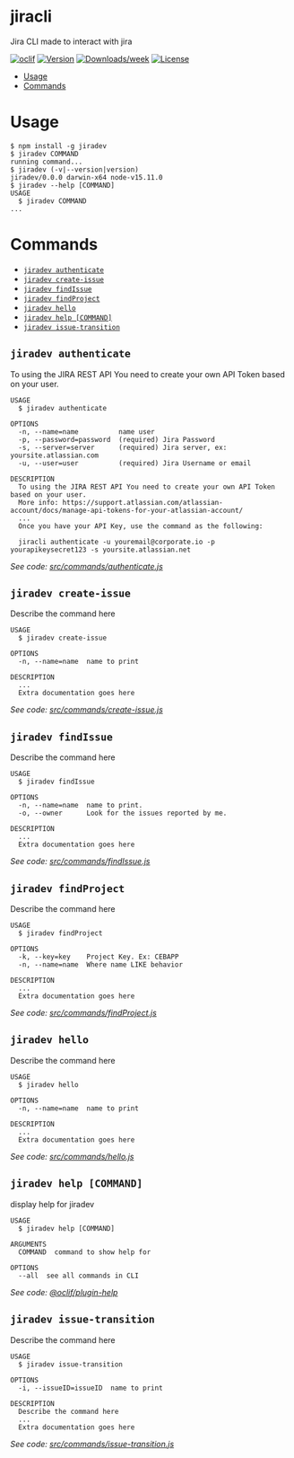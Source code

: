 jiracli
=======

Jira CLI made to interact with jira

[![oclif](https://img.shields.io/badge/cli-oclif-brightgreen.svg)](https://oclif.io)
[![Version](https://img.shields.io/npm/v/jiracli.svg)](https://npmjs.org/package/jiracli)
[![Downloads/week](https://img.shields.io/npm/dw/jiracli.svg)](https://npmjs.org/package/jiracli)
[![License](https://img.shields.io/npm/l/jiracli.svg)](https://github.com/https://github.com/FlavioAandres/jiracli/jiracli/blob/master/package.json)

<!-- toc -->
* [Usage](#usage)
* [Commands](#commands)
<!-- tocstop -->
# Usage
<!-- usage -->
```sh-session
$ npm install -g jiradev
$ jiradev COMMAND
running command...
$ jiradev (-v|--version|version)
jiradev/0.0.0 darwin-x64 node-v15.11.0
$ jiradev --help [COMMAND]
USAGE
  $ jiradev COMMAND
...
```
<!-- usagestop -->
# Commands
<!-- commands -->
* [`jiradev authenticate`](#jiradev-authenticate)
* [`jiradev create-issue`](#jiradev-create-issue)
* [`jiradev findIssue`](#jiradev-findissue)
* [`jiradev findProject`](#jiradev-findproject)
* [`jiradev hello`](#jiradev-hello)
* [`jiradev help [COMMAND]`](#jiradev-help-command)
* [`jiradev issue-transition`](#jiradev-issue-transition)

## `jiradev authenticate`

To using the JIRA REST API You need to create your own API Token based on your user. 

```
USAGE
  $ jiradev authenticate

OPTIONS
  -n, --name=name          name user
  -p, --password=password  (required) Jira Password
  -s, --server=server      (required) Jira server, ex: yoursite.atlassian.com
  -u, --user=user          (required) Jira Username or email

DESCRIPTION
  To using the JIRA REST API You need to create your own API Token based on your user. 
  More info: https://support.atlassian.com/atlassian-account/docs/manage-api-tokens-for-your-atlassian-account/
  ...
  Once you have your API Key, use the command as the following: 

  jiracli authenticate -u youremail@corporate.io -p yourapikeysecret123 -s yoursite.atlassian.net
```

_See code: [src/commands/authenticate.js](https://github.com/FlavioAandres/jiracli/blob/v0.0.0/src/commands/authenticate.js)_

## `jiradev create-issue`

Describe the command here

```
USAGE
  $ jiradev create-issue

OPTIONS
  -n, --name=name  name to print

DESCRIPTION
  ...
  Extra documentation goes here
```

_See code: [src/commands/create-issue.js](https://github.com/FlavioAandres/jiracli/blob/v0.0.0/src/commands/create-issue.js)_

## `jiradev findIssue`

Describe the command here

```
USAGE
  $ jiradev findIssue

OPTIONS
  -n, --name=name  name to print.
  -o, --owner      Look for the issues reported by me.

DESCRIPTION
  ...
  Extra documentation goes here
```

_See code: [src/commands/findIssue.js](https://github.com/FlavioAandres/jiracli/blob/v0.0.0/src/commands/findIssue.js)_

## `jiradev findProject`

Describe the command here

```
USAGE
  $ jiradev findProject

OPTIONS
  -k, --key=key    Project Key. Ex: CEBAPP
  -n, --name=name  Where name LIKE behavior

DESCRIPTION
  ...
  Extra documentation goes here
```

_See code: [src/commands/findProject.js](https://github.com/FlavioAandres/jiracli/blob/v0.0.0/src/commands/findProject.js)_

## `jiradev hello`

Describe the command here

```
USAGE
  $ jiradev hello

OPTIONS
  -n, --name=name  name to print

DESCRIPTION
  ...
  Extra documentation goes here
```

_See code: [src/commands/hello.js](https://github.com/FlavioAandres/jiracli/blob/v0.0.0/src/commands/hello.js)_

## `jiradev help [COMMAND]`

display help for jiradev

```
USAGE
  $ jiradev help [COMMAND]

ARGUMENTS
  COMMAND  command to show help for

OPTIONS
  --all  see all commands in CLI
```

_See code: [@oclif/plugin-help](https://github.com/oclif/plugin-help/blob/v3.2.2/src/commands/help.ts)_

## `jiradev issue-transition`

Describe the command here

```
USAGE
  $ jiradev issue-transition

OPTIONS
  -i, --issueID=issueID  name to print

DESCRIPTION
  Describe the command here
  ...
  Extra documentation goes here
```

_See code: [src/commands/issue-transition.js](https://github.com/FlavioAandres/jiracli/blob/v0.0.0/src/commands/issue-transition.js)_
<!-- commandsstop -->
